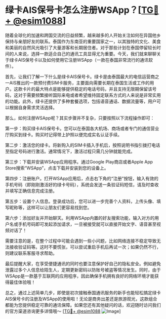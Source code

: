 # 绿卡AIS保号卡怎么注册WSApp？[[TG💪+ @esim1088](https://t.me/s/esim1088)]

随着全球化的加速和跨国交流的日益频繁，越来越多的人开始关注如何在异国他乡保持与亲朋好友的联系。泰国作为东南亚的重要国家之一，以其独特的文化、美食和美丽的自然风光吸引了大量游客和长期居住者。对于那些计划在泰国停留较长时间的人来说，选择一款适合自己的通讯工具显得尤为重要。今天，我们就来聊聊关于绿卡AIS保号卡以及如何使用它注册WSApp（一款在泰国非常流行的通讯软件）。

首先，让我们了解一下什么是绿卡AIS保号卡。绿卡是由泰国最大的电信运营商之一AIS推出的一款预付费SIM卡服务，主要面向需要长期在泰国生活或工作的用户。这款卡片的最大特点是能够提供稳定的电话号码，并且支持无限期保留该号码，这对于需要频繁接听国际来电或者希望维持固定联系方式的人来说是非常实用的功能。此外，绿卡还提供了多种套餐选项，包括语音通话、数据流量等，用户可以根据自身需求灵活选择。

那么，如何注册WSApp呢？其实步骤并不复杂，只要按照以下流程操作即可：

第一步：购买绿卡AIS保号卡。您可以在泰国各大机场、商场或者专门的通信营业厅购买到绿卡。购买时记得带上护照以便完成实名认证手续。

第二步：激活您的绿卡。将新购入的SIM卡插入手机后，按照说明书指引拨打电话至指定号码进行激活。通常情况下，激活过程只需几分钟就能完成。

第三步：下载并安装WSApp应用程序。通过Google Play商店或者Apple App Store搜索“WSApp”，点击下载并安装到您的设备上。

第四步：注册账户。打开WSApp应用后，点击右下角的“注册”按钮，输入有效的手机号码（即刚刚激活好的绿卡号码），系统会发送一条验证码短信，请及时查收并填写正确信息完成注册。

第五步：设置个人信息。登录成功后，您可以进一步完善个人资料，上传头像、填写昵称等，这样可以让朋友们更容易找到您。

第六步：添加好友并开始聊天。利用WSApp内置的好友搜索功能，输入对方的用户名或手机号码即可发起添加请求，一旦被接受就可以直接开始文字、语音甚至视频对话了！

需要注意的是，在整个过程中可能会遇到一些小问题，比如网络连接不稳定导致无法接收验证码等。这时不要慌张，可以尝试重启手机后再试一次；如果仍然不行，则建议联系客服寻求帮助。

最后提醒大家，在享受便捷通讯的同时也要注意保护好自己的隐私安全。例如避免泄露过多个人信息给陌生人，定期更新密码以防账号被盗等情况发生。同时，由于WSApp是一款基于互联网的应用程序，因此确保手机拥有良好的网络环境才能获得最佳体验哦！

总之，通过上述简单几步，即使是初次接触泰国通讯服务的新手也能轻松搞定绿卡AIS保号卡的注册及WSApp的使用啦！无论是商务出差还是旅游观光，这款组合都能为您提供稳定可靠的通讯保障。如果您还有其他疑问的话，欢迎随时访问我们的官方渠道咨询更多详情哦～ [[TG💪+ @esim1088](https://t.me/s/esim1088) ![Image](https://i.postimg.cc/4NQfJmqS/Snipaste-2025-05-13-00-14-12.png)]